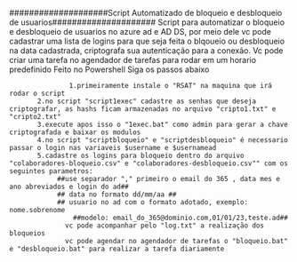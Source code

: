 ####################Script Automatizado de bloqueio e desbloqueio de usuarios#####################
				Script para automatizar o bloqueio e desbloqueio de usuarios no azure ad e AD DS, por meio dele vc pode cadastrar uma lista de logins para que seja feita o blqoueio ou desbloqueio na data cadastrada, criptografa sua autenticação para a conexão. Vc pode criar uma tarefa no agendador de tarefas para rodar em um horario predefinido
        Feito no Powershell
        Siga os passos abaixo
        
                   1.primeiramente instale o "RSAT" na maquina que irá rodar o script
		   2.no script "script1exec" cadastre as senhas que deseja criptografar, as hashs ficam armazenadas no arquivo "cripto1.txt" e "cripto2.txt"
		   3.execute apos isso o "1exec.bat" como admin para gerar a chave criptografada e baixar os modulos
		   4.no script "scriptbloqueio" e "scriptdesbloqueio" é necessario passar o login nas variaveis $username e $usernamead
		   5.cadastre os logins para bloqueio dentro do arquivo "colaboradores-bloqueio.csv" e "colaboradores-desbloqueio.csv"" com os                                      seguintes parametros:	
				##use separador "," primeiro o email do 365 , data mes e ano abreviados e login do ad##
				## data no formato dd/mm/aa ##
				## usuario no ad com o formato adotado, exemplo: nome.sobrenome
		      		##modelo: email_do_365@dominio.com,01/01/23,teste.ad##
				  vc pode acompanhar pelo "log.txt" a realização dos bloqueios
				  vc pode agendar no agendador de tarefas o "bloqueio.bat" e "desbloqueio.bat" para realizar a tarefa diariamente
